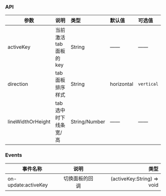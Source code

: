 ### API

| 参数         |说明        |类型 |默认值 |可选值 |
| ------------ | :----------------|:------- | :----- | :----- |
| activeKey         |当前激活tab面板的key |String |—— |—— |
| direction |tab面板排序样式 |String |horizontal |`vertical` |
| lineWidthOrHeight |tab 选中时下线条宽/高 |String/Number |—— |—— |

### Events

| 事件名称 |      说明      | 类型 |
| -------- | :------------: | -------: |
| on-update:activeKey    | 切换面板的回调 |       (activeKey:String) => void |
